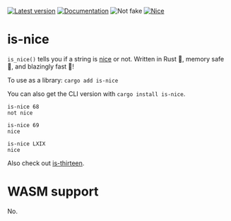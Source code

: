 [![Latest version](https://img.shields.io/crates/v/is-nice.svg)](https://crates.io/crates/is-nice) [![Documentation](https://docs.rs/is-thirteen/badge.svg)](https://docs.rs/is-nice/) ![Not fake](https://img.shields.io/badge/ci-passing-brightgreen?logo=github) [![Nice](https://img.shields.io/badge/coverage-69%25-yellow)](https://youtu.be/dQw4w9WgXcQ)

# is-nice

`is_nice()` tells you if a string is [nice](https://www.urbandictionary.com/define.php?term=nice) or not. Written in Rust 🦀, memory safe 🛟, and blazingly fast 🚀! 

To use as a library: `cargo add is-nice`

You can also get the CLI version with `cargo install is-nice`.

```
is-nice 68
not nice

is-nice 69
nice

is-nice LXIX
nice
```

Also check out [is-thirteen](https://github.com/MakotoE/is-thirteen).

# WASM support

No.
